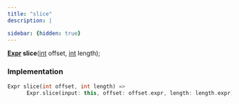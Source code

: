 ```yaml
---
title: "slice"
description: |

sidebar: {hidden: true}
---
```

<span class="dart-code"><strong>[Expr] slice</strong>(<span class="nobr">[int] offset</span>, <span class="nobr">[int] length</span>);</span>


### Implementation
```dart
Expr slice(int offset, int length) =>
      Expr.slice(input: this, offset: offset.expr, length: length.expr);
```

[Expr]: /reference/classes/expr/
[int]: https://api.flutter.dev/flutter/dart-core/int-class.html